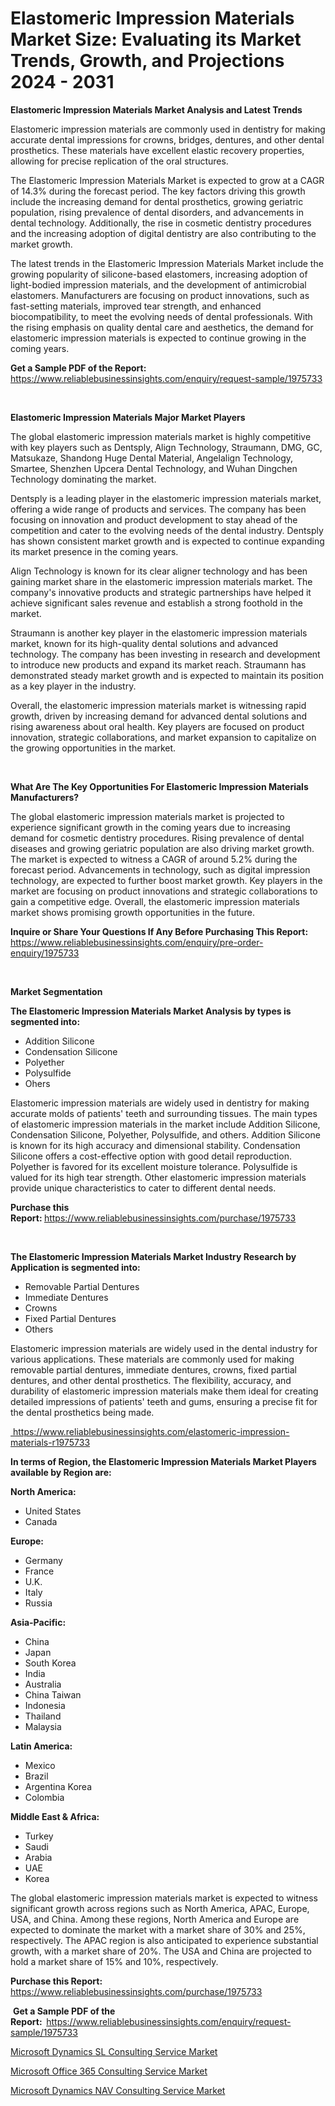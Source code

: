 <p><h1>Elastomeric Impression Materials Market Size: Evaluating its Market Trends, Growth, and Projections 2024 - 2031</h1></p><p><strong>Elastomeric Impression Materials Market Analysis and Latest Trends</strong></p>
<p><p>Elastomeric impression materials are commonly used in dentistry for making accurate dental impressions for crowns, bridges, dentures, and other dental prosthetics. These materials have excellent elastic recovery properties, allowing for precise replication of the oral structures.</p><p>The Elastomeric Impression Materials Market is expected to grow at a CAGR of 14.3% during the forecast period. The key factors driving this growth include the increasing demand for dental prosthetics, growing geriatric population, rising prevalence of dental disorders, and advancements in dental technology. Additionally, the rise in cosmetic dentistry procedures and the increasing adoption of digital dentistry are also contributing to the market growth.</p><p>The latest trends in the Elastomeric Impression Materials Market include the growing popularity of silicone-based elastomers, increasing adoption of light-bodied impression materials, and the development of antimicrobial elastomers. Manufacturers are focusing on product innovations, such as fast-setting materials, improved tear strength, and enhanced biocompatibility, to meet the evolving needs of dental professionals. With the rising emphasis on quality dental care and aesthetics, the demand for elastomeric impression materials is expected to continue growing in the coming years.</p></p>
<p><strong>Get a Sample PDF of the Report:&nbsp;</strong> <a href="https://www.reliablebusinessinsights.com/enquiry/request-sample/1975733">https://www.reliablebusinessinsights.com/enquiry/request-sample/1975733</a></p>
<p>&nbsp;</p>
<p><strong>Elastomeric Impression Materials Major Market Players</strong></p>
<p><p>The global elastomeric impression materials market is highly competitive with key players such as Dentsply, Align Technology, Straumann, DMG, GC, Matsukaze, Shandong Huge Dental Material, Angelalign Technology, Smartee, Shenzhen Upcera Dental Technology, and Wuhan Dingchen Technology dominating the market.</p><p>Dentsply is a leading player in the elastomeric impression materials market, offering a wide range of products and services. The company has been focusing on innovation and product development to stay ahead of the competition and cater to the evolving needs of the dental industry. Dentsply has shown consistent market growth and is expected to continue expanding its market presence in the coming years.</p><p>Align Technology is known for its clear aligner technology and has been gaining market share in the elastomeric impression materials market. The company's innovative products and strategic partnerships have helped it achieve significant sales revenue and establish a strong foothold in the market.</p><p>Straumann is another key player in the elastomeric impression materials market, known for its high-quality dental solutions and advanced technology. The company has been investing in research and development to introduce new products and expand its market reach. Straumann has demonstrated steady market growth and is expected to maintain its position as a key player in the industry.</p><p>Overall, the elastomeric impression materials market is witnessing rapid growth, driven by increasing demand for advanced dental solutions and rising awareness about oral health. Key players are focused on product innovation, strategic collaborations, and market expansion to capitalize on the growing opportunities in the market.</p></p>
<p>&nbsp;</p>
<p><strong>What Are The Key Opportunities For Elastomeric Impression Materials Manufacturers?</strong></p>
<p><p>The global elastomeric impression materials market is projected to experience significant growth in the coming years due to increasing demand for cosmetic dentistry procedures. Rising prevalence of dental diseases and growing geriatric population are also driving market growth. The market is expected to witness a CAGR of around 5.2% during the forecast period. Advancements in technology, such as digital impression technology, are expected to further boost market growth. Key players in the market are focusing on product innovations and strategic collaborations to gain a competitive edge. Overall, the elastomeric impression materials market shows promising growth opportunities in the future.</p></p>
<p><strong>Inquire or Share Your Questions If Any Before Purchasing This Report:</strong> <a href="https://www.reliablebusinessinsights.com/enquiry/pre-order-enquiry/1975733">https://www.reliablebusinessinsights.com/enquiry/pre-order-enquiry/1975733</a></p>
<p>&nbsp;</p>
<p><strong>Market Segmentation</strong></p>
<p><strong>The Elastomeric Impression Materials Market Analysis by types is segmented into:</strong></p>
<p><ul><li>Addition Silicone</li><li>Condensation Silicone</li><li>Polyether</li><li>Polysulfide</li><li>Ohers</li></ul></p>
<p><p>Elastomeric impression materials are widely used in dentistry for making accurate molds of patients' teeth and surrounding tissues. The main types of elastomeric impression materials in the market include Addition Silicone, Condensation Silicone, Polyether, Polysulfide, and others. Addition Silicone is known for its high accuracy and dimensional stability. Condensation Silicone offers a cost-effective option with good detail reproduction. Polyether is favored for its excellent moisture tolerance. Polysulfide is valued for its high tear strength. Other elastomeric impression materials provide unique characteristics to cater to different dental needs.</p></p>
<p><strong>Purchase this Report:&nbsp;</strong><a href="https://www.reliablebusinessinsights.com/purchase/1975733">https://www.reliablebusinessinsights.com/purchase/1975733</a></p>
<p>&nbsp;</p>
<p><strong>The Elastomeric Impression Materials Market Industry Research by Application is segmented into:</strong></p>
<p><ul><li>Removable Partial Dentures</li><li>Immediate Dentures</li><li>Crowns</li><li>Fixed Partial Dentures</li><li>Others</li></ul></p>
<p><p>Elastomeric impression materials are widely used in the dental industry for various applications. These materials are commonly used for making removable partial dentures, immediate dentures, crowns, fixed partial dentures, and other dental prosthetics. The flexibility, accuracy, and durability of elastomeric impression materials make them ideal for creating detailed impressions of patients' teeth and gums, ensuring a precise fit for the dental prosthetics being made.</p></p>
<p><a href="https://www.reliablebusinessinsights.com/elastomeric-impression-materials-r1975733">&nbsp;https://www.reliablebusinessinsights.com/elastomeric-impression-materials-r1975733</a></p>
<p><strong>In terms of Region, the Elastomeric Impression Materials Market Players available by Region are:</strong></p>
<p>
    <p> <strong> North America: </strong>
        <ul>
            <li>United States</li>
            <li>Canada</li>
        </ul>
        </p> 
    <p> <strong> Europe: </strong>
        <ul>
            <li>Germany</li>
            <li>France</li>
            <li>U.K.</li>
            <li>Italy</li>
            <li>Russia</li>
        </ul>
        </p> 
    <p> <strong> Asia-Pacific: </strong>
        <ul>
            <li>China</li>
            <li>Japan</li>
            <li>South Korea</li>
            <li>India</li>
            <li>Australia</li>
            <li>China Taiwan</li>
            <li>Indonesia</li>
            <li>Thailand</li>
            <li>Malaysia</li>
        </ul>
        </p> 
    <p> <strong> Latin America: </strong>
        <ul>
            <li>Mexico</li>
            <li>Brazil</li>
            <li>Argentina Korea</li>
            <li>Colombia</li>
        </ul>
        </p> 
    <p> <strong> Middle East & Africa: </strong>
        <ul>
            <li>Turkey</li>
            <li>Saudi</li>
            <li>Arabia</li>
            <li>UAE</li>
            <li>Korea</li>
        </ul>
    </p>
    </p>
<p><p>The global elastomeric impression materials market is expected to witness significant growth across regions such as North America, APAC, Europe, USA, and China. Among these regions, North America and Europe are expected to dominate the market with a market share of 30% and 25%, respectively. The APAC region is also anticipated to experience substantial growth, with a market share of 20%. The USA and China are projected to hold a market share of 15% and 10%, respectively.</p></p>
<p><strong>Purchase this Report: </strong><a href="https://www.reliablebusinessinsights.com/purchase/1975733">https://www.reliablebusinessinsights.com/purchase/1975733</a></p>
<p>&nbsp;<strong>Get a Sample PDF of the Report:&nbsp;&nbsp;</strong><a href="https://www.reliablebusinessinsights.com/enquiry/request-sample/1975733">https://www.reliablebusinessinsights.com/enquiry/request-sample/1975733</a></p>
<p><strong></strong></p>
<p><p><a href="https://github.com/luckyshygirl/Market-Research-Report-List-5/blob/main/microsoft-dynamics-sl-consulting-service-market.md">Microsoft Dynamics SL Consulting Service Market</a></p><p><a href="https://github.com/markusgodoy/Market-Research-Report-List-4/blob/main/microsoft-office-365-consulting-service-market.md">Microsoft Office 365 Consulting Service Market</a></p><p><a href="https://github.com/vimar16th/Market-Research-Report-List-5/blob/main/microsoft-dynamics-nav-consulting-service-market.md">Microsoft Dynamics NAV Consulting Service Market</a></p></p>